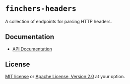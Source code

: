 # `finchers-headers`

A collection of endpoints for parsing HTTP headers.

## Documentation

* [API Documentation](https://finchers-rs.github.io/finchers/finchers_headers/index.html)

## License

[MIT license](../LICENSE-MIT) or [Apache License, Version 2.0](../LICENSE-APACHE) at your option.

